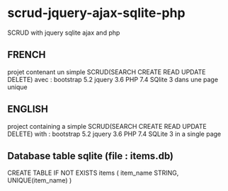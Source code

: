 # scrud-jquery-ajax-sqlite-php
SCRUD with jquery sqlite ajax and php
## FRENCH
projet contenant un simple SCRUD(SEARCH CREATE READ UPDATE DELETE)
avec :
bootstrap 5.2
jquery 3.6
PHP 7.4
SQlite 3
dans une page unique

## ENGLISH
project containing a simple SCRUD(SEARCH CREATE READ UPDATE DELETE)
with :
bootstrap 5.2
jquery 3.6
PHP 7.4
SQLite 3
in a single page

## Database table sqlite (file : items.db)
CREATE TABLE IF NOT EXISTS items (
item_name STRING,
UNIQUE(item_name) 
)
